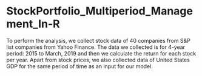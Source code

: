 # StockPortfolio_Multiperiod_Management_In-R
To perform the analysis, we collect stock data of 40 companies from S&amp;P list companies from Yahoo Finance. The data we collected is for 4-year period: 2015 to March, 2019 and then we calculate the return for each stock per year. Apart from stock prices, we also collected data of United States GDP for the same period of time as an input for our model.
